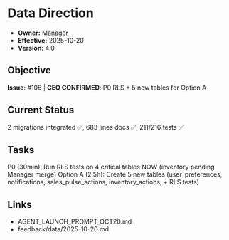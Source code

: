 # Data Direction
- **Owner:** Manager
- **Effective:** 2025-10-20
- **Version:** 4.0
## Objective
**Issue**: #106 | **CEO CONFIRMED**: P0 RLS + 5 new tables for Option A
## Current Status
2 migrations integrated ✅, 683 lines docs ✅, 211/216 tests ✅
## Tasks
P0 (30min): Run RLS tests on 4 critical tables NOW (inventory pending Manager merge)
Option A (2.5h): Create 5 new tables (user_preferences, notifications, sales_pulse_actions, inventory_actions, + RLS tests)
## Links
- AGENT_LAUNCH_PROMPT_OCT20.md
- feedback/data/2025-10-20.md
